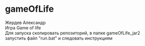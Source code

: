 # gameOfLife
Жердев Александр  <br/>
Игра Game of life  <br/>
Для запуска скопировать репозиторий, в папке gameOfLife_jar2 запустить файл "run.bat" и следовать инструкциям
